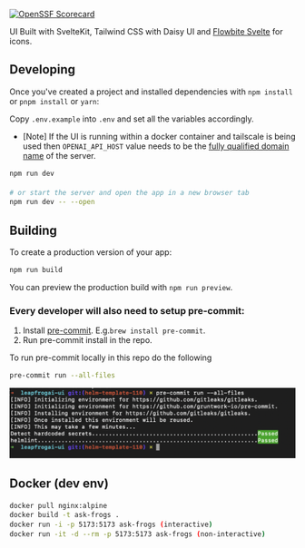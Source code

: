 [![OpenSSF Scorecard](https://api.securityscorecards.dev/projects/github.com/defenseunicorns/leapfrogai-ui/badge)](https://securityscorecards.dev/viewer/?uri=github.com/defenseunicorns/leapfrogai-ui)

UI Built with SvelteKit, Tailwind CSS with Daisy UI and [Flowbite Svelte](https://flowbite-svelte.com/docs/) for icons.

## Developing

Once you've created a project and installed dependencies with `npm install` or `pnpm install` or `yarn`:

Copy `.env.example` into `.env` and set all the variables accordingly.
* [Note] If the UI is running within a docker container and tailscale is being used then `OPENAI_API_HOST` value needs to be the [fully qualified domain name](https://tailscale.com/kb/1081/magicdns/#fully-qualified-domain-names-vs-machine-names) of the server.

```bash
npm run dev

# or start the server and open the app in a new browser tab
npm run dev -- --open
```

## Building

To create a production version of your app:

```bash
npm run build
```

You can preview the production build with `npm run preview`.

### Every developer will also need to setup pre-commit:

1. Install [pre-commit](http://pre-commit.com/). E.g.`brew install pre-commit`.
2. Run pre-commit install in the repo.

To run pre-commit locally in this repo do the following

```bash
pre-commit run --all-files
```

![alt text](imgs/precommit_output.png)

## Docker (dev env)

```bash
docker pull nginx:alpine
docker build -t ask-frogs .
docker run -i -p 5173:5173 ask-frogs (interactive)
docker run -it -d --rm -p 5173:5173 ask-frogs (non-interactive)
```